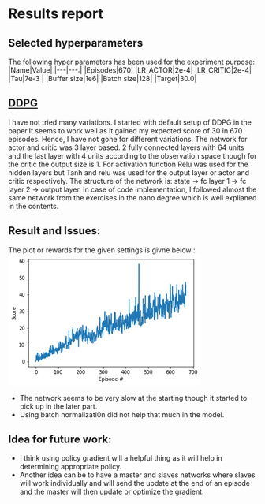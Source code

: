 # Results report

## Selected hyperparameters
The following hyper parameters has been used for the experiment purpose:
|Name|Value|
|---|---:|
|Episodes|670|
|LR_ACTOR|2e-4|
|LR_CRITIC|2e-4|
|Tau|7e-3 |
|Buffer size|1e6|
|Batch size|128|
|Target|30.0|

## [DDPG](https://deepmind.com/research/publications/continuous-control-deep-reinforcement-learning/)

I have not tried many variations. I started with default setup of DDPG in the paper.It seems to work well as it gained my expected score of 30 in 670 episodes. 
Hence, I have not gone for different variations.
The network for actor and critic was 3 layer based. 2 fully connected layers with 64 units and the last layer with 4 units according to the observation space though for the critic the output size is 1.
For activation function Relu was used for the hidden layers but Tanh and relu was used for the output layer or actor and critic respectively. 
The structure of the network is: state -> fc layer 1 -> fc layer 2 -> output layer. In case of code implementation, I followed almost the same network from the exercises in the nano degree which is well explianed in the contents. 

## Result and Issues:
The plot or rewards for the given settings is givne below :
![plot of rewards](./scores.png)

- The network seems to be very slow at the starting though it started to pick up in the later part.
- Using batch normalizati0n did not help that much in the model.

## Idea for future work:
- I think using policy gradient will a helpful thing as it will help in determining appropriate policy.
- Another idea can be to have a master and slaves networks where slaves will work individually and will send the update at the end of an episode and the master will then 
update or optimize the gradient. 
